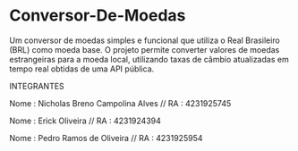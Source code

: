 # Conversor-De-Moedas
Um conversor de moedas simples e funcional que utiliza o Real Brasileiro (BRL) como moeda base. O projeto permite converter valores de moedas estrangeiras para a moeda local, utilizando taxas de câmbio atualizadas em tempo real obtidas de uma API pública.

INTEGRANTES

Nome : Nicholas Breno Campolina Alves // RA : 4231925745

Nome : Erick Oliveira // RA : 4231924394

Nome : Pedro Ramos de Oliveira // RA : 4231925954
